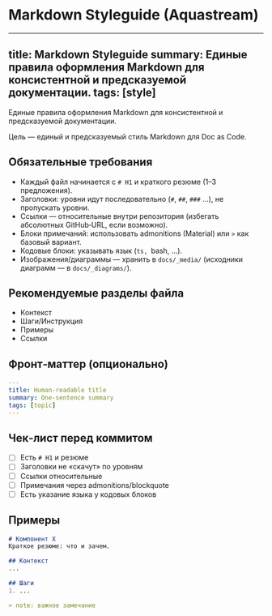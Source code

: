 # Markdown Styleguide (Aquastream)

---
title: Markdown Styleguide
summary: Единые правила оформления Markdown для консистентной и предсказуемой документации.
tags: [style]
---

Единые правила оформления Markdown для консистентной и предсказуемой документации.

Цель — единый и предсказуемый стиль Markdown для Doc as Code.

## Обязательные требования
- Каждый файл начинается с `# H1` и краткого резюме (1–3 предложения).
- Заголовки: уровни идут последовательно (`#`, `##`, `###` …), не пропускать уровни.
- Ссылки — относительные внутри репозитория (избегать абсолютных GitHub‑URL, если возможно).
- Блоки примечаний: использовать admonitions (Material) или `>` как базовый вариант.
- Кодовые блоки: указывать язык (```ts, ```bash, …).
- Изображения/диаграммы — хранить в `docs/_media/` (исходники диаграмм — в `docs/_diagrams/`).

## Рекомендуемые разделы файла
- Контекст
- Шаги/Инструкция
- Примеры
- Ссылки

## Фронт‑маттер (опционально)
```yaml
---
title: Human‑readable title
summary: One‑sentence summary
tags: [topic]
---
```

## Чек‑лист перед коммитом
- [ ] Есть `# H1` и резюме
- [ ] Заголовки не «скачут» по уровням
- [ ] Ссылки относительные
- [ ] Примечания через admonitions/blockquote
- [ ] Есть указание языка у кодовых блоков

## Примеры
```md
# Компонент X
Краткое резюме: что и зачем.

## Контекст
...

## Шаги
1. ...

> note: важное замечание
```

